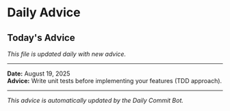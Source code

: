 # Daily Advice

## Today's Advice
*This file is updated daily with new advice.*

---

**Date:** August 19, 2025  
**Advice:** Write unit tests before implementing your features (TDD approach).

---

*This advice is automatically updated by the Daily Commit Bot.*
